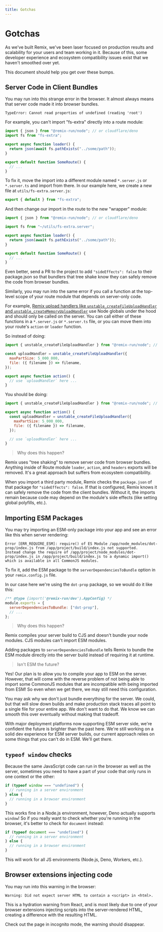 ```yaml
---
title: Gotchas
---
```


# Gotchas

As we've built Remix, we've been laser focused on production results and scalability for your users and team working in it. Because of this, some developer experience and ecosystem compatibility issues exist that we haven't smoothed over yet.

This document should help you get over these bumps.

## Server Code in Client Bundles

You may run into this strange error in the browser. It almost always means that server code made it into browser bundles.

```
TypeError: Cannot read properties of undefined (reading 'root')
```

For example, you can't import "fs-extra" directly into a route module:

```jsx bad filename=app/routes/index.jsx lines=[2] nocopy
import { json } from "@remix-run/node"; // or cloudflare/deno
import fs from "fs-extra";

export async function loader() {
  return json(await fs.pathExists("../some/path"));
}

export default function SomeRoute() {
  // ...
}
```

To fix it, move the import into a different module named `*.server.js` or `*.server.ts` and import from there. In our example here, we create a new file at `utils/fs-extra.server.js`:

```js filename=app/utils/fs-extra.server.js
export { default } from "fs-extra";
```

And then change our import in the route to the new "wrapper" module:

```jsx filename=app/routes/index.jsx lines=[3]
import { json } from "@remix-run/node"; // or cloudflare/deno

import fs from "~/utils/fs-extra.server";

export async function loader() {
  return json(await fs.pathExists("../some/path"));
}

export default function SomeRoute() {
  // ...
}
```

Even better, send a PR to the project to add `"sideEffects": false` to their package.json so that bundlers that tree shake know they can safely remove the code from browser bundles.

Similarly, you may run into the same error if you call a function at the top-level scope of your route module that depends on server-only code.

For example, [Remix upload handlers like `unstable_createFileUploadHandler` and `unstable_createMemoryUploadHandler`][remix-upload-handlers-like-unstable-create-file-upload-handler-and-unstable-create-memory-upload-handler] use Node globals under the hood and should only be called on the server. You can call either of these functions in a `*.server.js` or `*.server.ts` file, or you can move them into your route's `action` or `loader` function.

So instead of doing:

```jsx bad filename=app/routes/some-route.jsx lines=[3-6]
import { unstable_createFileUploadHandler } from "@remix-run/node"; // or cloudflare/deno

const uploadHandler = unstable_createFileUploadHandler({
  maxPartSize: 5_000_000,
  file: ({ filename }) => filename,
});

export async function action() {
  // use `uploadHandler` here ...
}
```

You should be doing:

```jsx filename=app/routes/some-route.jsx good lines=[4-7]
import { unstable_createFileUploadHandler } from "@remix-run/node"; // or cloudflare/deno

export async function action() {
  const uploadHandler = unstable_createFileUploadHandler({
    maxPartSize: 5_000_000,
    file: ({ filename }) => filename,
  });

  // use `uploadHandler` here ...
}
```

> Why does this happen?

Remix uses "tree shaking" to remove server code from browser bundles. Anything inside of Route module `loader`, `action`, and `headers` exports will be removed. It's a great approach but suffers from ecosystem compatibility.

When you import a third party module, Remix checks the `package.json` of that package for `"sideEffects": false`. If that is configured, Remix knows it can safely remove the code from the client bundles. Without it, the imports remain because code may depend on the module's side effects (like setting global polyfills, etc.).

## Importing ESM Packages

You may try importing an ESM-only package into your app and see an error like this when server rendering:

```
Error [ERR_REQUIRE_ESM]: require() of ES Module /app/node_modules/dot-prop/index.js from /app/project/build/index.js not supported.
Instead change the require of /app/project/node_modules/dot-prop/index.js in /app/project/build/index.js to a dynamic import() which is available in all CommonJS modules.
```

To fix it, add the ESM package to the `serverDependenciesToBundle` option in your `remix.config.js` file.

In our case here we're using the `dot-prop` package, so we would do it like this:

```js filename=remix.config.js
/** @type {import('@remix-run/dev').AppConfig} */
module.exports = {
  serverDependenciesToBundle: ["dot-prop"],
  // ...
};
```

> Why does this happen?

Remix compiles your server build to CJS and doesn't bundle your node modules. CJS modules can't import ESM modules.

Adding packages to `serverDependenciesToBundle` tells Remix to bundle the ESM module directly into the server build instead of requiring it at runtime.

> Isn't ESM the future?

Yes! Our plan is to allow you to compile your app to ESM on the server. However, that will come with the reverse problem of not being able to import some CommonJS modules that are incompatible with being imported from ESM! So even when we get there, we may still need this configuration.

You may ask why we don't just bundle everything for the server. We could, but that will slow down builds and make production stack traces all point to a single file for your entire app. We don't want to do that. We know we can smooth this over eventually without making that tradeoff.

With major deployment platforms now supporting ESM server side, we're confident the future is brighter than the past here. We're still working on a solid dev experience for ESM server builds, our current approach relies on some things that you can't do in ESM. We'll get there.

## `typeof window` checks

Because the same JavaScript code can run in the browser as well as the server, sometimes you need to have a part of your code that only runs in one context or the other:

```ts bad
if (typeof window === "undefined") {
  // running in a server environment
} else {
  // running in a browser environment
}
```

This works fine in a Node.js environment, however, Deno actually supports `window`! So if you really want to check whether you're running in the browser, it's better to check for `document` instead:

```ts good
if (typeof document === "undefined") {
  // running in a server environment
} else {
  // running in a browser environment
}
```

This will work for all JS environments (Node.js, Deno, Workers, etc.).

[esbuild]: https://esbuild.github.io/

## Browser extensions injecting code

You may run into this warning in the browser:

```
Warning: Did not expect server HTML to contain a <script> in <html>.
```

This is a hydration warning from React, and is most likely due to one of your browser extensions injecting scripts into the server-rendered HTML, creating a difference with the resulting HTML.

Check out the page in incognito mode, the warning should disappear.

[remix-upload-handlers-like-unstable-create-file-upload-handler-and-unstable-create-memory-upload-handler]: ../utils/parse-multipart-form-data#uploadhandler
